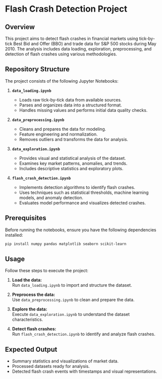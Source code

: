 # Flash Crash Detection Project

## Overview
This project aims to detect flash crashes in financial markets using tick-by-tick Best Bid and Offer (BBO) and trade data for S&P 500 stocks during May 2010. The analysis includes data loading, exploration, preprocessing, and detection of flash crashes using various methodologies.

## Repository Structure
The project consists of the following Jupyter Notebooks:

1. **`data_loading.ipynb`**  
   - Loads raw tick-by-tick data from available sources.
   - Parses and organizes data into a structured format.
   - Handles missing values and performs initial data quality checks.

2. **`data_preprocessing.ipynb`**  
   - Cleans and prepares the data for modeling.
   - Feature engineering and normalization.
   - Removes outliers and transforms the data for analysis.

3. **`data_exploration.ipynb`**  
   - Provides visual and statistical analysis of the dataset.
   - Examines key market patterns, anomalies, and trends.
   - Includes descriptive statistics and exploratory plots.

4. **`flash_crash_detection.ipynb`**  
   - Implements detection algorithms to identify flash crashes.
   - Uses techniques such as statistical thresholds, machine learning models, and anomaly detection.
   - Evaluates model performance and visualizes detected crashes.

## Prerequisites
Before running the notebooks, ensure you have the following dependencies installed:

```bash
pip install numpy pandas matplotlib seaborn scikit-learn
```

## Usage
Follow these steps to execute the project:

1. **Load the data:**  
   Run `data_loading.ipynb` to import and structure the dataset.

2. **Preprocess the data:**  
   Use `data_preprocessing.ipynb` to clean and prepare the data.

3. **Explore the data:**  
   Execute `data_exploration.ipynb` to understand the dataset characteristics.

4. **Detect flash crashes:**  
   Run `flash_crash_detection.ipynb` to identify and analyze flash crashes.

## Expected Output
- Summary statistics and visualizations of market data.
- Processed datasets ready for analysis.
- Detected flash crash events with timestamps and visual representations.


